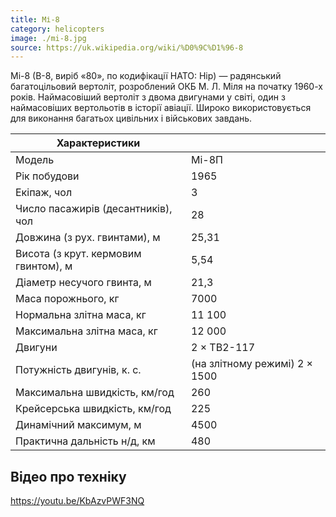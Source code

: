 ```yaml
---
title: Мі-8
category: helicopters
image: ./mi-8.jpg
source: https://uk.wikipedia.org/wiki/%D0%9C%D1%96-8
---
```


Мі-8 (В-8, виріб «80», по кодифікації НАТО: Hip) — радянський багатоцільовий вертоліт, розроблений ОКБ М. Л. Міля на початку 1960-х років. Наймасовіший вертоліт з двома двигунами у світі, один з наймасовіших вертольотів в історії авіації. Широко використовується для виконання багатьох цивільних і військових завдань.

| Характеристики                       |                               |
| ------------------------------------ | ----------------------------- |
| Модель                               | Мі-8П                         |
| Рік побудови                         | 1965                          |
| Екіпаж, чол                          | 3                             |
| Число пасажирів (десантників), чол   | 28                            |
| Довжина (з рух. гвинтами), м         | 25,31                         |
| Висота (з крут. кермовим гвинтом), м | 5,54                          |
| Діаметр несучого гвинта, м           | 21,3                          |
| Маса порожнього, кг                  | 7000                          |
| Нормальна злітна маса, кг            | 11 100                        |
| Максимальна злітна маса, кг          | 12 000                        |
| Двигуни                              | 2 × ТВ2-117                   |
| Потужність двигунів, к. с.           | (на злітному режимі) 2 × 1500 |
| Максимальна швидкість, км/год        | 260                           |
| Крейсерська швидкість, км/год        | 225                           |
| Динамічний максимум, м               | 4500                          |
| Практична дальність н/д, км          | 480                           |

## Відео про техніку

https://youtu.be/KbAzvPWF3NQ